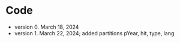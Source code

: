 # Code

  - version 0. March 18, 2024
  - version 1. March 22, 2024; added partitions pYear, hit, type, lang
